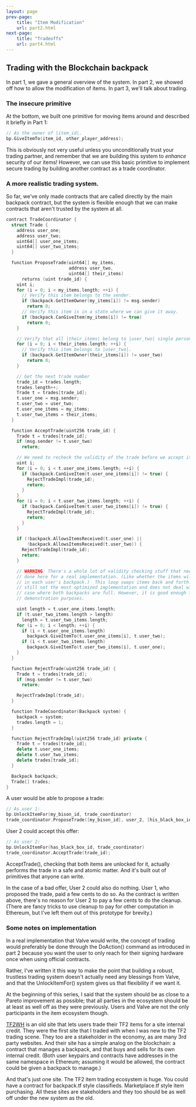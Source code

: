 ```yaml
---
layout: page
prev-page:
    title: "Item Modification"
    url: part2.html
next-page:
    title: "Tradeoffs"
    url: part4.html
---
```


Trading with the Blockchain backpack
------------------------------------

In part 1, we gave a general overview of the system. In part 2, we showed off how to allow the modification of items. In part 3, we'll talk about trading.

### The insecure primitive

At the bottom, we built one primitive for moving items around and described it briefly in Part 1:

```cpp
// As the owner of |item_id|.
bp.GiveItemTo(item_id, other_player_address);
```

This is obviously not very useful unless you unconditionally trust your trading partner, and remember that we are building this system to _enhance_ security of our items! However, we can use this basic primitive to implement secure trading by building another contract as a trade coordinator.

### A more realistic trading system.

So far, we've only made contracts that are called directly by the main backpack contract, but the system is flexible enough that we can make contracts that aren't trusted by the system at all.

```cpp
contract TradeCoordinator {
  struct Trade {
    address user_one;
    address user_two;
    uint64[] user_one_items;
    uint64[] user_two_items;
  }

  function ProposeTrade(uint64[] my_items,
                        address user_two,
                        uint64[] their_items)
      returns (uint trade_id) {
    uint i;
    for (i = 0; i < my_items.length; ++i) {
      // Verify this item belongs to the sender.
      if (backpack.GetItemOwner(my_items[i]) != msg.sender)
        return 0;
      // Verify this item is in a state where we can give it away.
      if (backpack.CanGiveItem(my_items[i]) != true)
        return 0;
    }

    // Verify that all |their_items| belong to |user_two| single person.
    for (i = 0; i < their_items.length; ++i) {
      // Verify this item belongs to |user_two|.
      if (backpack.GetItemOwner(their_items[i]) != user_two)
        return 0;
    }

    // Get the next trade number
    trade_id = trades.length;
    trades.length++;
    Trade t = trades[trade_id];
    t.user_one = msg.sender;
    t.user_two = user_two;
    t.user_one_items = my_items;
    t.user_two_items = their_items;
  }

  function AcceptTrade(uint256 trade_id) {
    Trade t = trades[trade_id];
    if (msg.sender != t.user_two)
      return;

    // We need to recheck the validity of the trade before we accept it.
    uint i;
    for (i = 0; i < t.user_one_items.length; ++i) {
      if (backpack.CanGiveItem(t.user_one_items[i]) != true) {
        RejectTradeImpl(trade_id);
        return;
      }
    }
    for (i = 0; i < t.user_two_items.length; ++i) {
      if (backpack.CanGiveItem(t.user_two_items[i]) != true) {
        RejectTradeImpl(trade_id);
        return;
      }
    }

    if (!backpack.AllowsItemsReceived(t.user_one) ||
        !backpack.AllowsItemsReceived(t.user_two)) {
      RejectTradeImpl(trade_id);
      return;
    }

    // WARNING: There's a whole lot of validity checking stuff that needs to be
    // done here for a real implementation. (Like whether the items will fit
    // in each user's backpack.)  This loop swaps items back and forth. It is
    // still not the most optimized implementation and does not deal with the
    // case where both backpacks are full. However, it is good enough for
    // demonstration purposes.

    uint length = t.user_one_items.length;
    if (t.user_two_items.length > length)
      length = t.user_two_items.length;
    for (i = 0; i < length; ++i) {
      if (i < t.user_one_items.length)
        backpack.GiveItemTo(t.user_one_items[i], t.user_two);
      if (i < t.user_two_items.length)
        backpack.GiveItemTo(t.user_two_items[i], t.user_one);
    }
  }

  function RejectTrade(uint256 trade_id) {
    Trade t = trades[trade_id];
    if (msg.sender != t.user_two)
      return;

    RejectTradeImpl(trade_id);
  }

  function TradeCoordinator(Backpack system) {
    backpack = system;
    trades.length = 1;
  }

  function RejectTradeImpl(uint256 trade_id) private {
    Trade t = trades[trade_id];
    delete t.user_one_items;
    delete t.user_two_items;
    delete trades[trade_id];
  }

  Backpack backpack;
  Trade[] trades;
}
```

A user would be able to propose a trade:

```cpp
// As user 1:
bp.UnlockItemFor(my_bison_id, trade_coordinator)
trade_coordinator.ProposeTrade([my_bison_id], user_2, [his_black_box_id])
```

User 2 could accept this offer:

```cpp
// As user 2:
bp.UnlockItemFor(has_black_box_id, trade_coordinator)
trade_coordinator.AcceptTrade(trade_id);
```

AcceptTrade(), checking that both items are unlocked for it, actually performs the trade in a safe and atomic matter. And it's built out of primitives that anyone can write.

In the case of a bad offer, User 2 could also do nothing. User 1, who proposed the trade, paid a few cents to do so. As the contract is written above, there's no reason for User 2 to pay a few cents to do the cleanup. (There are fancy tricks to use cleanup to pay for other computation in Ethereum, but I've left them out of this prototype for brevity.)

### Some notes on implementation

In a real implementation that Valve would write, the concept of trading would preferably be done through the DoAction() command as introduced in part 2 because you want the user to only reach for their signing hardware once when using official contracts.

Rather, I've written it this way to make the point that building a robust, trustless trading system doesn't actually need any blessings from Valve, and that the UnlockItemFor() system gives us that flexibility if we want it.

At the beginning of this series, I said that the system should be as close to a Pareto improvement as possible; that all parties in the ecosystem should be at least as well off as they were previously. Users and Valve are not the only participants in the item ecosystem though.

[TF2WH][] is an old site that lets users trade their TF2 items for a site internal credit. They were the first site that I traded with when I was new to the TF2 trading scene. They too are a stakeholder in the economy, as are many 3rd party websites. And their site has a simple analog on the blockchain: a contract that manages a backpack, and that buys and sells for its own internal credit. (Both user keypairs and contracts have addresses in the same namespace in Ethereum; assuming it would be allowed, the contract could be given a backpack to manage.)

And that's just one site. The TF2 item trading ecosystem is huge. You could have a contract for backpack.tf style classifieds. Marketplace.tf style item purchasing. All these sites are stakeholders and they too should be as well off under the new system as the old.

[TF2WH]: https://www.tf2wh.com/
